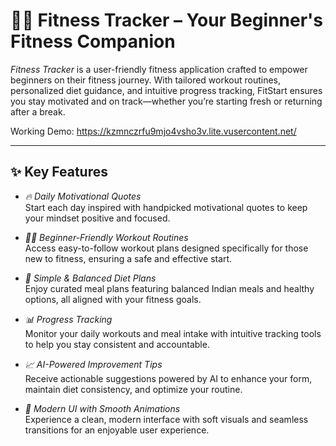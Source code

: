 # 🏋‍♂ Fitness Tracker – Your Beginner's Fitness Companion

*Fitness Tracker* is a user-friendly fitness application crafted to empower beginners on their fitness journey. With tailored workout routines, personalized diet guidance, and intuitive progress tracking, FitStart ensures you stay motivated and on track—whether you’re starting fresh or returning after a break.


Working Demo: https://kzmnczrfu9mjo4vsho3v.lite.vusercontent.net/

---

## ✨ Key Features

- *🔥 Daily Motivational Quotes*  
  Start each day inspired with handpicked motivational quotes to keep your mindset positive and focused.

- *🏃‍♀ Beginner-Friendly Workout Routines*  
  Access easy-to-follow workout plans designed specifically for those new to fitness, ensuring a safe and effective start.

- *🍱 Simple & Balanced Diet Plans*  
  Enjoy curated meal plans featuring balanced Indian meals and healthy options, all aligned with your fitness goals.

- *📊 Progress Tracking*  
  Monitor your daily workouts and meal intake with intuitive tracking tools to help you stay consistent and accountable.

- *📈 AI-Powered Improvement Tips*  
  Receive actionable suggestions powered by AI to enhance your form, maintain diet consistency, and optimize your routine.

- *🎨 Modern UI with Smooth Animations*  
  Experience a clean, modern interface with soft visuals and seamless transitions for an enjoyable user experience.

